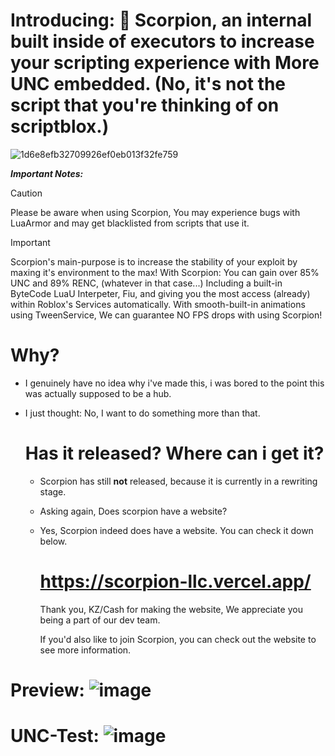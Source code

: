 


# Introducing: 💫 Scorpion, an internal built inside of executors to increase your scripting experience with More UNC embedded. (No, it's not the script that you're thinking of on scriptblox.)

![1d6e8efb32709926ef0eb013f32fe759](https://github.com/user-attachments/assets/a3542c19-23ec-4aa1-aff5-59bcc17dc065)

***Important Notes:***

> [!CAUTION]
> Please be aware when using Scorpion, You may experience bugs with LuaArmor and may get blacklisted from scripts that use it.


> [!IMPORTANT]
> Scorpion's main-purpose is to increase the stability of your exploit by maxing it's environment to the max!
> With Scorpion: You can gain over 85% UNC and 89% RENC, (whatever in that case...)
> Including a built-in ByteCode LuaU Interpeter, Fiu, and giving you the most access (already) within Roblox's Services automatically.
> With smooth-built-in animations using TweenService, We can guarantee NO FPS drops with using Scorpion!



# Why?

- I genuinely have no idea why i've made this, i was bored to the point this was actually supposed to be a hub.
- I just thought: No, I want to do something more than that.

  # Has it released? Where can i get it?

  - Scorpion has still **not** released, because it is currently in a rewriting stage.
  - Asking again, Does scorpion have a website?
 
  - Yes, Scorpion indeed does have a website. You can check it down below.
 

    # https://scorpion-llc.vercel.app/

    Thank you, KZ/Cash for making the website, We appreciate you being a part of our dev team.

    If you'd also like to join Scorpion, you can check out the website to see more information.
    
# Preview: ![image](https://github.com/user-attachments/assets/5c6056e4-2203-4a47-b841-243bd045e166)

# UNC-Test: ![image](https://github.com/user-attachments/assets/bca739f7-9ccc-4862-8098-d47a67edd96d)

